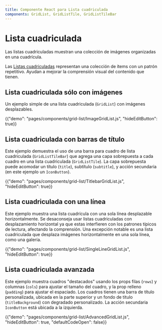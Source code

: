 ```yaml
---
title: Componente React para Lista cuadriculada
components: GridList, GridListTile, GridListTileBar
---
```


# Lista cuadriculada

<p class="description">Las listas cuadriculadas muestran una colección de imágenes organizadas en una cuadrícula.</p>

Las [Listas cuadriculadas](https://material.io/design/components/image-lists.html) representan una colección de ítems con un patrón repetitivo. Ayudan a mejorar la comprensión visual del contenido que tienen.

## Lista cuadriculada sólo con imágenes

Un ejemplo simple de una lista cuadriculada (`GridList`) con imágenes desplazables.

{{"demo": "pages/components/grid-list/ImageGridList.js", "hideEditButton": true}}

## Lista cuadriculada con barras de título

Este ejemplo demuestra el uso de una barra para cuadro de lista cuadriculada (`GridListTileBar`) que agrega una capa sobrepuesta a cada cuadro en una lista cuadriculada (`GridListTile`). La capa sobrepuesta puede acomodar un título (`title`), subtítulo (`subtitle`), y acción secundaria (en este ejemplo un `IconButton`).

{{"demo": "pages/components/grid-list/TitlebarGridList.js", "hideEditButton": true}}

## Lista cuadriculada con una línea

Este ejemplo muestra una lista cuadrícula con una sola línea desplazable horizontalmente. Se desaconseja usar listas cuadriculadas con desplazamiento horizontal ya que estas interfieren con los patrones típicos de lectura, afectando la comprensión. Una excepción notable es una lista cuadriculada que desplaza imágenes horizontalmente en una sola línea, como una galería.

{{"demo": "pages/components/grid-list/SingleLineGridList.js", "hideEditButton": true}}

## Lista cuadriculada avanzada

Este ejemplo muestra cuadros "destacados" usando los props filas (`rows`) y columnas (`cols`) para ajustar el tamaño del cuadro, y la prop relleno (`padding`) para ajustar el espaciado. Los cuadros tienen una barra de título personalizada, ubicada en la parte superior y un fondo de titulo (`titleBackground`) con degradado personalizado. La acción secundaria `IconButton` está ubicada a la izquierda.

{{"demo": "pages/components/grid-list/AdvancedGridList.js", "hideEditButton": true, "defaultCodeOpen": false}}